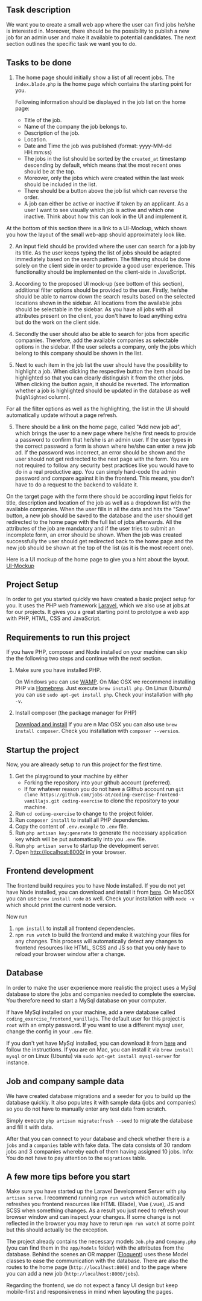 ## Task description

We want you to create a small web app where the user can find jobs he/she is interested in. Moreover, there should
be the possibility to publish a new job for an admin user and make it available to potential candidates.
The next section outlines the specific task we want you to do.

## Tasks to be done

1. The home page should initially show a list of all recent jobs.
   The `index.blade.php` is the home page which contains the starting point for you.

   Following information should be displayed in the job list on the home page:
    * Title of the job.
    * Name of the company the job belongs to.
    * Description of the job.
    * Location.
    * Date and Time the job was published (format: yyyy-MM-dd HH:mm:ss)

   - The jobs in the list should be sorted by the `created_at` timestamp descending by default, which means that the most recent ones should be at the top.
   - Moreover, only the jobs which were created within the last week should be included in the list.
   - There should be a button above the job list which can reverse the order.
   - A job can either be active or inactive if taken by an applicant. As a user I want to see visually which job is active
   and which one inactive. Think about how this can look in the UI and implement it.

At the bottom of this section there is a link to a UI-Mockup, which shows you how the layout of the small web-app
should approximately look like.

2. An input field should be provided where the user can search for a job by its title. As the user keeps typing
   the list of jobs should be adapted immediately based on the search pattern. The filtering should be done solely on the client
   side in order to provide a good user experience. This functionality should be implemented on the client-side in JavaScript.

3. According to the proposed UI mock-up (see bottom of this section), additional filter options should be provided to the user. Firstly, he/she should
   be able to narrow down the search results based on the selected locations shown in the sidebar. All locations from the available jobs should be selectable in the sidebar.
   As you have all jobs with all attributes present on the client, you don't have to load anything extra but do the work on the client side.

4. Secondly the user should also be able to search for jobs from specific companies. Therefore, add the available companies
   as selectable options in the sidebar. 
   If the user selects a company, only the jobs which belong to this company should be shown in the list.
   
5. Next to each item in the job list the user should have the possibility to highlight a job. When clicking the respective button
the item should be highlighted so that you can clearly distinguish it from the other jobs. When clicking the button again, it should be reverted.
   The information whether a job is highlighted should be updated in the database as well (`highlighted` column). 

For all the filter options as well as the highlighting, the list in the UI should automatically update without a page refresh.

5. There should be a link on the home page, called "Add new job ad", which brings the user to a new page where he/she first needs
   to provide a password to confirm that he/she is an admin user. If the user types in the correct password a form is shown where he/she can enter a new job ad.
   If the password was incorrect, an error should be shown and the user should not get redirected to the next page with the form.
   You are not required to follow any security best practices like you would have to do in a real productive app. You can simply
   hard-code the admin password and compare against it in the frontend. This means, you don't have to do a request to the backend to validate it.

On the target page with the form there should be according input fields for title, description and location of the job as well as a dropdown list with the
available companies. When the user fills in all the data and hits the "Save" button, a new job should be saved to the database
and the user should get redirected to the home page with the full list of jobs afterwards. All the attributes of the job
are mandatory and if the user tries to submit an incomplete form, an error should be shown.
When the job was created successfully the user should get redirected back to the home page and the new job should be shown at the top of the list (as it is the most recent one).

Here is a UI mockup of the home page to give you a hint about the layout.
[UI-Mockup](https://drive.google.com/open?id=1LNf1n1k8JtmjdAwx_k5vEwj4Cc1WZ37v)

## Project Setup

In order to get you started quickly we have created a basic project setup for you. It uses the PHP web framework [Laravel](https://laravel.com),
which we also use at jobs.at for our projects. It gives you a great starting point to prototype a web app with PHP, HTML, CSS and JavaScript.

## Requirements to run this project
If you have PHP, composer and Node installed on your machine can skip the the following two steps and continue with the
next section.

1. Make sure you have installed PHP.

   On Windows you can use [WAMP](http://www.wampserver.com/en/).
   On Mac OSX we recommend installing PHP via [Homebrew](https://brew.sh/index_de). Just execute `brew install php`.
   On Linux (Ubuntu) you can use `sudo apt-get install php`.
   Check your installation with `php -v`.

2. Install composer (the package manager for PHP)

   [Download and install](https://getcomposer.org/download/)
   If you are n Mac OSX you can also use `brew install composer`.
   Check you installation with `composer --version`.

## Startup the project

Now, you are already setup to run this project for the first time.

1. Get the playground to your machine by either
    * Forking the repository into your github account (preferred).
    * If for whatever reason you do not have a Github account run `git clone https://github.com/jobs-at/coding-exercise-frontend-vanillajs.git coding-exercise` to clone the repository to your machine.
2. Run `cd coding-exercise` to change to the project folder.
3. Run `composer install` to install all PHP dependencies.
4. Copy the content of `.env.example` to `.env` file.
5. Run `php artisan key:generate` to generate the necessary application key which will be put automatically into you `.env` file.
6. Run `php artisan serve` to startup the development server.
7. Open [http://localhost:8000/](http://localhost:8000/) in your browser.

## Frontend development

The frontend build requires you to have Node installed. If you do not yet have Node installed, you can download and
install it from [here](https://nodejs.org/en/download/). On MacOSX you can use `brew install node` as well.
Check your installation with `node -v` which should print the current node version.

Now run

1. `npm install` to install all frontend dependencies.
2. `npm run watch` to build the frontend and make it watching your files for any changes.
   This process will automatically detect any changes to frontend resources like HTML, SCSS and JS so that you only have
   to reload your browser window after a change.

## Database

In order to make the user experience more realistic the project uses a MySql database to store the jobs and companies
needed to complete the exercise. You therefore need to start a MySql database on your computer.

If have MySql installed on your machine, add a new database called `coding_exercise_frontend_vanillajs`. The default user
for this project is `root` with an empty password. If you want to use a different mysql user, change the config in your
`.env` file.

If you don't yet have MySql installed, you can download it from [here](https://dev.mysql.com/downloads/mysql/) and follow the instructions.
If you are on Mac, you can install it via `brew install mysql` or on Linux (Ubuntu) via `sudo apt-get install mysql-server` for instance.

## Job and company sample data

We have created database migrations and a seeder for you to build up the database quickly.
It also populates it with sample data (jobs and companies) so you do not have to manually enter any test data from scratch.

Simply execute `php artisan migrate:fresh --seed` to migrate the database and fill it with data.

After that you can connect to your database and check whether there is a `jobs` and a `companies` table with fake data.
The data consists of 30 random jobs and 3 companies whereby each of them having assigned 10 jobs.
Info: You do not have to pay attention to the `migrations` table.

## A few more tips before you start

Make sure you have started up the Laravel Development Server with `php artisan serve`.
I recommend running `npm run watch` which automatically refreshes you frontend resources like HTML (Blade), Vue (.vue), JS and SCSS when something changes.
As a result you just need to refresh your browser window and can inspect your changes.
If some change is not reflected in the browser you may have to rerun `npm run watch` at some point but this should actually
be the exception.

The project already contains the necessary models `Job.php` and `Company.php` (you can find them in the `app/Models` folder)
with the attributes from the database. Behind the scenes an OR mapper ([Eloquent](https://laravel.com/docs/8.x/eloquent)) uses these Model classes to ease the communication
with the database. There are also the routes to the home page (`http://localhost:8000`) and to the page where you can add a new job (`http://localhost:8000/jobs`).

Regarding the frontend, we do not expect a fancy UI design but keep mobile-first and responsiveness in mind when layouting the pages.

